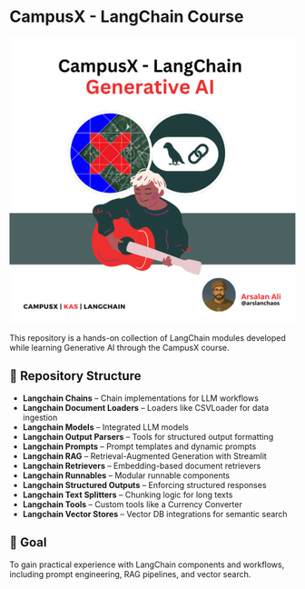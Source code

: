 # CampusX - LangChain Course
![Image](https://github.com/ArslanKAS/CampusX-LangChain/blob/main/CampusX%20-%20LangChain.png)

This repository is a hands-on collection of LangChain modules developed while learning Generative AI through the CampusX course.

## 📂 Repository Structure

- **Langchain Chains** – Chain implementations for LLM workflows
- **Langchain Document Loaders** – Loaders like CSVLoader for data ingestion
- **Langchain Models** – Integrated LLM models
- **Langchain Output Parsers** – Tools for structured output formatting
- **Langchain Prompts** – Prompt templates and dynamic prompts
- **Langchain RAG** – Retrieval-Augmented Generation with Streamlit
- **Langchain Retrievers** – Embedding-based document retrievers
- **Langchain Runnables** – Modular runnable components
- **Langchain Structured Outputs** – Enforcing structured responses
- **Langchain Text Splitters** – Chunking logic for long texts
- **Langchain Tools** – Custom tools like a Currency Converter
- **Langchain Vector Stores** – Vector DB integrations for semantic search

## 🎯 Goal
To gain practical experience with LangChain components and workflows, including prompt engineering, RAG pipelines, and vector search.
